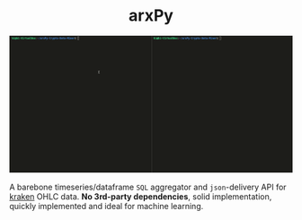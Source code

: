 <strong><h1 align=center>arxPy</h1></strong>



<p align=center><img src="demo.gif"></p>

A barebone timeseries/dataframe `SQL` aggregator and `json`-delivery API for [kraken](https://kraken.com) OHLC data. <strong>No 3rd-party dependencies</strong>, solid implementation, quickly implemented and ideal for machine learning.

